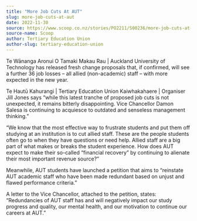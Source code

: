 ```yaml
---
title: "More Job Cuts At AUT"
slug: more-job-cuts-at-aut
date: 2022-11-30
source: https://www.scoop.co.nz/stories/PO2211/S00236/more-job-cuts-at-aut.htm
source-name: Scoop
author: Tertiary Education Union
author-slug: tertiary-education-union
---
```


<p>Te Wānanga Aronui O Tamaki Makau Rau | Auckland
University of Technology has released fresh change proposals
that, if confirmed, will see a further 36 job losses – all
allied (non-academic) staff – with more expected in the
new year.</p>

<p>Te Hautū Kahurangi | Tertiary Education
Union Kaiwhakahaere | Organiser Jill Jones says “while
this latest tranche of proposed job cuts is not unexpected,
it remains bitterly disappointing. Vice Chancellor Damon
Salesa is continuing to acquiesce to outdated and senseless
management thinking.”</p>

<p>“We know that the most
effective way to frustrate students and put them off
studying at an institution is to cut allied staff. These are
the people students often go to when they have questions or
need help. Allied staff are a big part of what makes or
breaks the student experience. How does AUT expect to make
their so-called “financial recovery” by continuing to
alienate their most important revenue
source?”</p>

<p>Meanwhile, AUT students have launched a
petition that aims to “reinstate AUT academic staff who
have been made redundant based on unjust and flawed
performance criteria.”</p>

<p>A letter to the Vice
Chancellor, attached to the petition, states:
“Redundancies of AUT staff has and will negatively impact
our study progress and quality, our mental health, and our
motivation to continue our careers at
AUT.”</p>

<p></p>